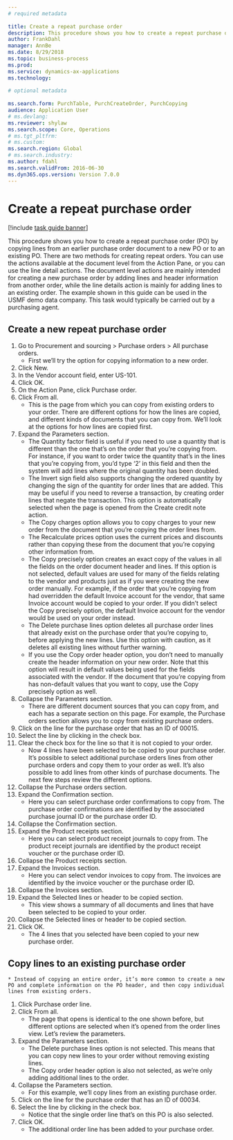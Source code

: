 ```yaml
--- 
# required metadata 
 
title: Create a repeat purchase order
description: This procedure shows you how to create a repeat purchase order (PO) by copying lines from an earlier purchase order document to a new PO or to an existing PO. 
author: FrankDahl
manager: AnnBe 
ms.date: 8/29/2018
ms.topic: business-process 
ms.prod:  
ms.service: dynamics-ax-applications 
ms.technology:  
 
# optional metadata 
 
ms.search.form: PurchTable, PurchCreateOrder, PurchCopying   
audience: Application User 
# ms.devlang:  
ms.reviewer: shylaw
ms.search.scope: Core, Operations 
# ms.tgt_pltfrm:  
# ms.custom:  
ms.search.region: Global
# ms.search.industry: 
ms.author: fdahl
ms.search.validFrom: 2016-06-30 
ms.dyn365.ops.version: Version 7.0.0 
---
```

# Create a repeat purchase order

[!include [task guide banner](../../includes/task-guide-banner.md)]

This procedure shows you how to create a repeat purchase order (PO) by copying lines from an earlier purchase order document to a new PO or to an existing PO. There are two methods for creating repeat orders. You can use the actions available at the document level from the Action Pane, or you can use the line detail actions. The document level actions are mainly intended for creating a new purchase order by adding lines and header information from another order, while the line details action is mainly for adding lines to an existing order. The example shown in this guide can be used in the USMF demo data company. This task would typically be carried out by a purchasing agent.


## Create a new repeat purchase order
1. Go to Procurement and sourcing > Purchase orders > All purchase orders.
    * First we’ll try the option for copying information to a new order.  
2. Click New.
3. In the Vendor account field, enter US-101.
4. Click OK.
5. On the Action Pane, click Purchase order.
6. Click From all.
    * This is the page from which you can copy from existing orders to your order. There are different options for how the lines are copied, and different kinds of documents that you can copy from. We’ll look at the options for how lines are copied first.   
7. Expand the Parameters section.
    * The Quantity factor field is useful if you need to use a quantity that is different than the one that’s on the order that you’re copying from. For instance, if you want to order twice the quantity that’s in the lines that you’re copying from, you’d type ‘2’ in this field and then the system will add lines where the original quantity has been doubled.  
    * The Invert sign field also supports changing the ordered quantity by changing the sign of the quantity for order lines that are added. This may be useful if you need to reverse a transaction, by creating order lines that negate the transaction. This option is automatically selected when the page is opened from the Create credit note action.  
    * The Copy charges option allows you to copy charges to your new order from the document that you’re copying the order lines from.  
    * The Recalculate prices option uses the current prices and discounts rather than copying these from the document that you’re copying other information from.  
    * The Copy precisely option creates an exact copy of the values in all the fields on the order document header and lines. If this option is not selected, default values are used for many of the fields relating to the vendor and products just as if you were creating the new order manually. For example, if the order that you’re copying from had overridden the default Invoice account for the vendor, that same Invoice account would be copied to your order. If you didn’t select the Copy precisely option, the default Invoice account for the vendor would be used on your order instead.  
    * The Delete purchase lines option deletes all purchase order lines that already exist on the purchase order that you’re copying to, before applying the new lines. Use this option with caution, as it deletes all existing lines without further warning.  
    * If you use the Copy order header option, you don’t need to manually create the header information on your new order. Note that this option will result in default values being used for the fields associated with the vendor. If the document that you’re copying from has non-default values that you want to copy, use the Copy precisely option as well.  
8. Collapse the Parameters section.
    * There are different document sources that you can copy from, and each has a separate section on this page. For example, the Purchase orders section allows you to copy from existing purchase orders.  
9. Click on the line for the purchase order that has an ID of 00015. 
10. Select the line by clicking in the check box.
11. Clear the check box for the line so that it is not copied to your order.
    * Now 4 lines have been selected to be copied to your purchase order. It’s possible to select additional purchase orders lines from other purchase orders and copy them to your order as well. It’s also possible to add lines from other kinds of purchase documents. The next few steps review the different options.  
12. Collapse the Purchase orders section.
13. Expand the Confirmation section.
    * Here you can select purchase order confirmations to copy from. The purchase order confirmations are identified by the associated purchase journal ID or the purchase order ID.  
14. Collapse the Confirmation section.
15. Expand the Product receipts section.
    * Here you can select product receipt journals to copy from. The product receipt journals are identified by the product receipt voucher or the purchase order ID.   
16. Collapse the Product receipts section.
17. Expand the Invoices section.
    * Here you can select vendor invoices to copy from. The invoices are identified by the invoice voucher or the purchase order ID.   
18. Collapse the Invoices section.
19. Expand the Selected lines or header to be copied section.
    * This view shows a summary of all documents and lines that have been selected to be copied to your order.   
20. Collapse the Selected lines or header to be copied section.
21. Click OK.
    * The 4 lines that you selected have been copied to your new purchase order.   

## Copy lines to an existing purchase order
    * Instead of copying an entire order, it’s more common to create a new PO and complete information on the PO header, and then copy individual lines from existing orders.  
1. Click Purchase order line.
2. Click From all.
    * The page that opens is identical to the one shown before, but different options are selected when it’s opened from the order lines view. Let’s review the parameters.   
3. Expand the Parameters section.
    * The Delete purchase lines option is not selected. This means that you can copy new lines to your order without removing existing lines.   
    * The Copy order header option is also not selected, as we’re only adding additional lines to the order.   
4. Collapse the Parameters section.
    * For this example, we’ll copy lines from an existing purchase order.   
5. Click on the line for the purchase order that has an ID of 00034. 
6. Select the line by clicking in the check box.
    * Notice that the single order line that’s on this PO is also selected.  
7. Click OK.
    * The additional order line has been added to your purchase order.  

